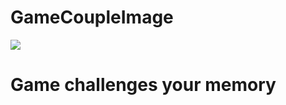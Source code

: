 # GameCoupleImage 
![](https://lh5.googleusercontent.com/EwrA5T3QhZe0B24MWa7nQs7UnJNoyJdn7wJjhzdnm6BaGe8A0uRza3XfXrfVsfOzw702iwkhbLoyB8a7dFfAFSjNJN3kB1mmpKsDJJwAgWHCrhcpeOA=w371)
# Game challenges your memory  

